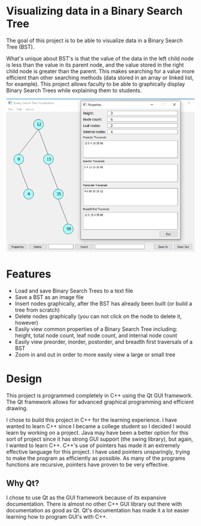 # Visualizing data in a Binary Search Tree
The goal of this project is to be able to visualize data in a Binary Search Tree (BST). 

What's unique about BST's is that the value of the data in the left child node is less than the value in its parent node, and the value stored in the right child node is greater than the parent. This makes searching for a value more efficient than other searching methods (data stored in an array or linked list, for example). 
This project allows faculty to be able to graphically display Binary Search Trees while explaining them to students.

![App Image](BinarySearchTree/image.png?raw=true)

# Features
- Load and save Binary Search Trees to a text file
- Save a BST as an image file
- Insert nodes graphically, after the BST has already been built (or build a tree from scratch)
- Delete nodes graphically (you can not click on the node to delete it, however)
- Easily view common properties of a Binary Search Tree including: height, total node count, leaf node count, and internal node count
- Easily view preorder, inorder, postorder, and breadth first traversals of a BST
- Zoom in and out in order to more easily view a large or small tree

# Design
This project is programmed completely in C++ using the Qt GUI framework. The Qt framework allows for advanced graphical programming and efficient drawing. 

I chose to build this project in C++ for the learning experience. I have wanted to learn C++ since I became a college student so I decided I would learn by working on a project. Java may have been a better option for this sort of project since it has strong GUI support (the swing library), but again, I wanted to learn C++. C++'s use of pointers has made it an extremely effective language for this project. I have used pointers unsparingly, trying to make the program as efficiently as possible. As many of the programs functions are recursive, pointers have proven to be very effective. 

## Why Qt?
I chose to use Qt as the GUI framework because of its expansive documentation. There is almost no other C++ GUI library out there with documentation as good as Qt. Qt's documentation has made it a lot easier learning how to program GUI's with C++. 

